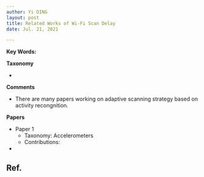 ```yaml
---
author: Yi DING
layout: post
title: Related Works of Wi-Fi Scan Delay
date: Jul. 21, 2021

---
```


**Key Words:** 

**Taxonomy**

* 

**Comments**

* There are many papers working on adaptive scanning strategy based on activity recongnition.

**Papers**

* Paper 1
  * Taxonomy: Accelerometers
  * Contributions:
* 

## Ref.




